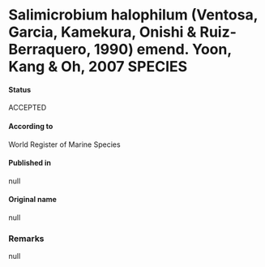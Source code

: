 # Salimicrobium halophilum (Ventosa, Garcia, Kamekura, Onishi & Ruiz-Berraquero, 1990) emend. Yoon, Kang & Oh, 2007 SPECIES

#### Status
ACCEPTED

#### According to
World Register of Marine Species

#### Published in
null

#### Original name
null

### Remarks
null